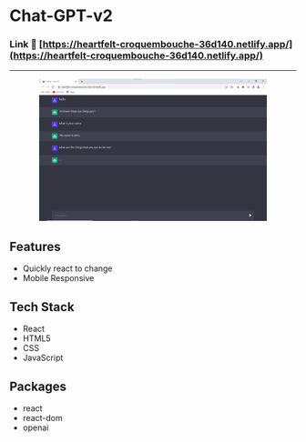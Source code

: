 # Chat-GPT-v2

### Link :link: [https://heartfelt-croquembouche-36d140.netlify.app/](https://heartfelt-croquembouche-36d140.netlify.app/)


---

<div align="center">
<img src="./demo1.png" width="400">
</div>

## Features

- Quickly react to change
- Mobile Responsive



## Tech Stack

- React
- HTML5
- CSS
- JavaScript

## Packages

- react
- react-dom
- openai
